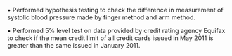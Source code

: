 •	Performed hypothesis testing to check the difference in measurement of systolic blood pressure made by finger method and arm method.

•	Performed 5% level test on data provided by credit rating agency Equifax to check if the mean credit limit of all credit cards issued in May 2011 is greater than the same issued in January 2011.
